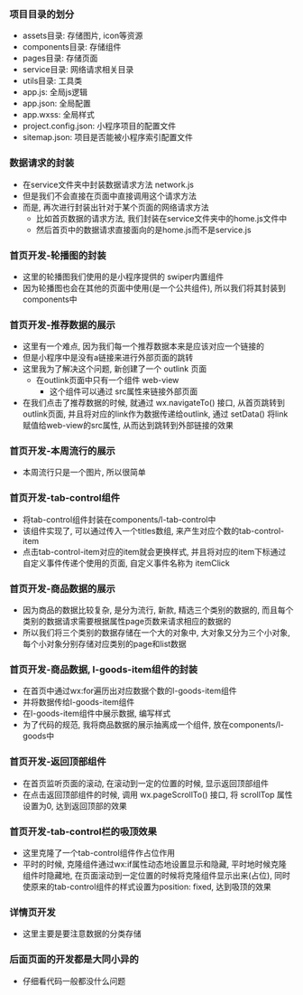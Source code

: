 ### 项目目录的划分
+ assets目录: 存储图片, icon等资源
+ components目录: 存储组件
+ pages目录: 存储页面
+ service目录: 网络请求相关目录
+ utils目录: 工具类
+ app.js: 全局js逻辑
+ app.json: 全局配置
+ app.wxss: 全局样式
+ project.config.json: 小程序项目的配置文件
+ sitemap.json: 项目是否能被小程序索引配置文件

### 数据请求的封装
+ 在service文件夹中封装数据请求方法 network.js
+ 但是我们不会直接在页面中直接调用这个请求方法
+ 而是, 再次进行封装出针对于某个页面的网络请求方法
  - 比如首页数据的请求方法, 我们封装在service文件夹中的home.js文件中
  - 然后首页中的数据请求直接面向的是home.js而不是service.js

### 首页开发-轮播图的封装
+ 这里的轮播图我们使用的是小程序提供的 swiper内置组件
+ 因为轮播图也会在其他的页面中使用(是一个公共组件), 所以我们将其封装到components中

### 首页开发-推荐数据的展示
+ 这里有一个难点, 因为我们每一个推荐数据本来是应该对应一个链接的
+ 但是小程序中是没有a链接来进行外部页面的跳转
+ 这里我为了解决这个问题, 新创建了一个 outlink 页面
  - 在outlink页面中只有一个组件 web-view
    + 这个组件可以通过 src属性来链接外部页面
+ 在我们点击了推荐数据的时候, 就通过 wx.navigateTo() 接口, 从首页跳转到 outlink页面, 并且将对应的link作为数据传递给outlink, 通过 setData() 将link赋值给web-view的src属性, 从而达到跳转到外部链接的效果

### 首页开发-本周流行的展示
+ 本周流行只是一个图片, 所以很简单

### 首页开发-tab-control组件
+ 将tab-control组件封装在components/l-tab-control中
+ 该组件实现了, 可以通过传入一个titles数组, 来产生对应个数的tab-control-item
+ 点击tab-control-item对应的item就会更换样式, 并且将对应的item下标通过自定义事件传递个使用的页面, 自定义事件名称为 itemClick

### 首页开发-商品数据的展示
+ 因为商品的数据比较复杂, 是分为流行, 新款, 精选三个类别的数据的, 而且每个类别的数据请求需要根据属性page页数来请求相应的数据的
+ 所以我们将三个类别的数据存储在一个大的对象中, 大对象又分为三个小对象, 每个小对象分别存储对应类别的page和list数据

### 首页开发-商品数据, l-goods-item组件的封装
+ 在首页中通过wx:for遍历出对应数据个数的l-goods-item组件
+ 并将数据传给l-goods-item组件
+ 在l-goods-item组件中展示数据, 编写样式
+ 为了代码的规范, 我将商品数据的展示抽离成一个组件, 放在components/l-goods中

### 首页开发-返回顶部组件
+ 在首页监听页面的滚动, 在滚动到一定的位置的时候, 显示返回顶部组件
+ 在点击返回顶部组件的时候, 调用 wx.pageScrollTo() 接口, 将 scrollTop 属性设置为0, 达到返回顶部的效果

### 首页开发-tab-control栏的吸顶效果
+ 这里克隆了一个tab-control组件作占位作用
+ 平时的时候, 克隆组件通过wx:if属性动态地设置显示和隐藏, 平时地时候克隆组件时隐藏地, 在页面滚动到一定位置的时候将克隆组件显示出来(占位), 同时使原来的tab-control组件的样式设置为position: fixed, 达到吸顶的效果

### 详情页开发

+ 这里主要是要注意数据的分类存储

### 后面页面的开发都是大同小异的

+ 仔细看代码一般都没什么问题